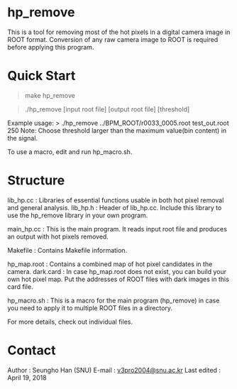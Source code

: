 hp_remove
=========

This is a tool for removing most of the hot pixels in a digital camera image in ROOT format. 
Conversion of any raw camera image to ROOT is required before applying this program.


Quick Start
===========

> make hp_remove

> ./hp_remove [input root file] [output root file] [threshold]

Example usage: > ./hp_remove ../BPM_ROOT/r0033_0005.root test_out.root 250
Note: Choose threshold larger than the maximum value(bin content) in the signal.

To use a macro, edit and run hp_macro.sh.

Structure
=========

lib_hp.cc :
	Libraries of essential functions usable in both hot pixel removal and general analysis.
lib_hp.h :
	Header of lib_hp.cc. Include this library to use the hp_remove library in your own program.		 

main_hp.cc :
	This is the main program. It reads input root file and produces an output with hot pixels removed. 

Makefile :
	Contains Makefile information.

hp_map.root :
	 Contains a combined map of hot pixel candidates in the camera.
dark.card : 
	In case hp_map.root does not exist, you can build your own hot pixel map. 
	Put the addresses of ROOT files with dark images in this card file.

hp_macro.sh : 
	This is a macro for the main program (hp_remove) in case you need to apply it to multiple ROOT files in a directory.

For more details, check out individual files. 

Contact
===========================
Author : Seungho Han (SNU)
E-mail : v3pro2004@snu.ac.kr
Last edited : April 19, 2018


